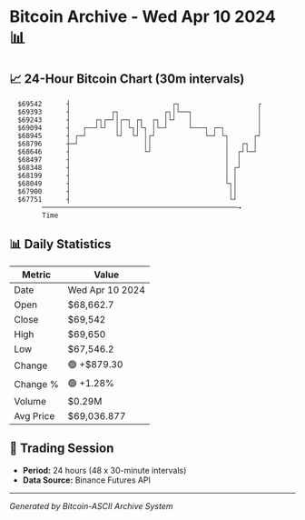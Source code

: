 # Bitcoin Archive - Wed Apr 10 2024 📊

## 📈 24-Hour Bitcoin Chart (30m intervals)

```
  $69542      ┤                         ┌┐                   ┌ 
  $69393      ┤          ┌┐           ┌┐│└──┐                │ 
  $69243      ┤      ┌┐┌─┘│┌─┐ ┌┐  ┌┐ │└┘   │                │ 
  $69094      ┤   ┌──┘└┘  ││ └┐│└┐ │└─┘     └───┐ ┌─┐        │ 
  $68945      ┤ ┌─┘       └┘  └┘ │┌┘            └─┘ └┐      ┌┘ 
  $68796      ┼─┘                ││                  │   ┌┐ │  
  $68646      ┤                  └┘                  │  ┌┘└─┘  
  $68497      ┤                                      │  │      
  $68348      ┤                                      │ ┌┘      
  $68199      ┤                                      │ │       
  $68049      ┤                                      └┐│       
  $67900      ┤                                       ││       
  $67751      ┤                                       └┘       
        ────────────────────────────────────────────────→
        Time
```

## 📊 Daily Statistics

| Metric | Value |
|--------|-------|
| Date | Wed Apr 10 2024 |
| Open | $68,662.7 |
| Close | $69,542 |
| High | $69,650 |
| Low | $67,546.2 |
| Change | 🟢 +$879.30 |
| Change % | 🟢 +1.28% |
| Volume | $0.29M |
| Avg Price | $69,036.877 |

## 📅 Trading Session

- **Period:** 24 hours (48 x 30-minute intervals)
- **Data Source:** Binance Futures API

---
*Generated by Bitcoin-ASCII Archive System*
